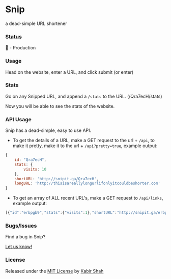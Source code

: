 # Snip

a dead-simple URL shortener

### Status

<!-- :zap: - Development (current code is not used in the production version) -->
:rocket: - Production

### Usage

Head on the website, enter a URL, and click submit (or enter)

### Stats

Go on any Snipped URL, and append a `/stats` to the URL. (/Qra7ecH/stats)

Now you will be able to see the stats of the website.

### API Usage

Snip has a dead-simple, easy to use API.

- To get the details of a URL, make a GET request to the url + `/api`, to make it pretty, make it to the url + `/api?pretty=true`, example output:

```js
{
    id: "Qra7ecH",
    stats: {
        visits: 10
    },
    shortURL: 'http://snipit.ga/Qra7ecH',
    longURL: 'http://thisisareallylongurlifonlyitcouldbeshorter.com'
}
```

- To get an array of ALL recent URL's, make a GET request to `/api/links`, example output:

```js
[{"id":"erbpgb9","stats":{"visits":1},"shortURL":"http://snipit.ga/erbpgb9","longURL":"http://kabir.ml"},{"id":"72satt9","stats":{"visits":2295},"shortURL":"http://snipit.ga/72satt9","longURL":"http://usewing.ml"}]
```

### Bugs/Issues

Find a bug in Snip?

[Let us know!](https://github.com/KingPixil/snip/issues/new)

### License

Released under the [MIT License](https://kingpixil.github.io/license) by [Kabir Shah](http://kabir.ml)
